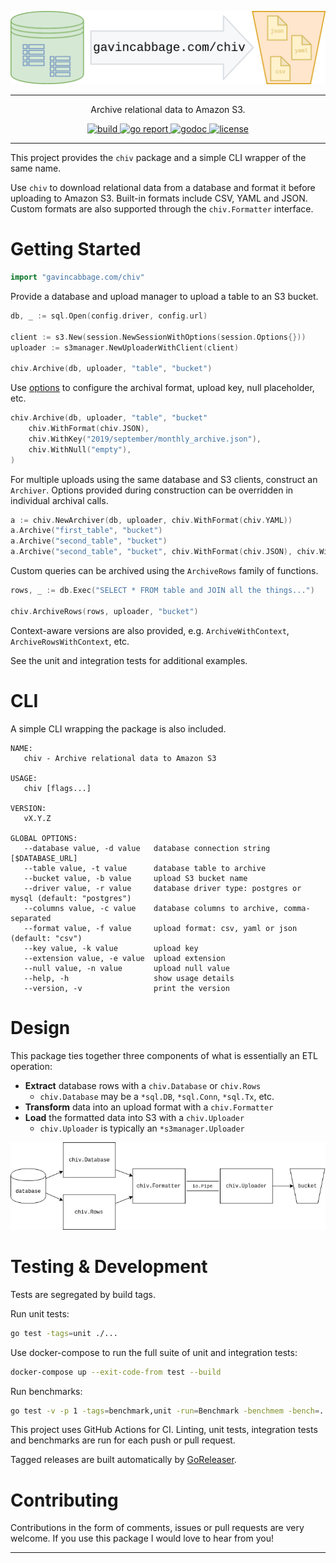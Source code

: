 ![Title](img/chiv.png)

---

<p align="center">
    Archive relational data to Amazon S3.
</p>

<div align="center">
    <a href="https://github.com/gavincabbage/chiv/actions?workflow=build">
        <img src="https://github.com/gavincabbage/chiv/workflows/build/badge.svg" alt="build" />
    </a>
    <a href="https://goreportcard.com/report/gavincabbage.com/chiv">
        <img src="https://goreportcard.com/badge/gavincabbage.com/chiv" alt="go report" />
    </a>
    <a href="https://godoc.org/gavincabbage.com/chiv">
        <img src="https://godoc.org/gavincabbage.com/chiv?status.svg" alt="godoc" />
    </a>
    <a href="https://gavincabbage.com/chiv/blob/master/LICENSE">
        <img src="http://img.shields.io/badge/License-MIT-blue.svg" alt="license" />
    </a>
</div>

---

This project provides the `chiv` package and a simple CLI wrapper of the same name.

Use `chiv` to download relational data from a database and format it before uploading to Amazon S3.
Built-in formats include CSV, YAML and JSON. 
Custom formats are also supported through the `chiv.Formatter` interface.

# Getting Started

```go
import "gavincabbage.com/chiv"
```

Provide a database and upload manager to upload a table to an S3 bucket.

```go
db, _ := sql.Open(config.driver, config.url)

client := s3.New(session.NewSessionWithOptions(session.Options{}))
uploader := s3manager.NewUploaderWithClient(client)

chiv.Archive(db, uploader, "table", "bucket")
``` 

Use [options](https://github.com/gavincabbage/chiv/blob/master/options.go) to configure the archival format,
upload key, null placeholder, etc.

```go
chiv.Archive(db, uploader, "table", "bucket"
    chiv.WithFormat(chiv.JSON),
    chiv.WithKey("2019/september/monthly_archive.json"),
    chiv.WithNull("empty"),
)
```

For multiple uploads using the same database and S3 clients, construct an `Archiver`. Options provided during
construction can be overridden in individual archival calls.

```go
a := chiv.NewArchiver(db, uploader, chiv.WithFormat(chiv.YAML))
a.Archive("first_table", "bucket")
a.Archive("second_table", "bucket")
a.Archive("second_table", "bucket", chiv.WithFormat(chiv.JSON), chiv.WithKey("second_table.json"))
``` 

Custom queries can be archived using the `ArchiveRows` family of functions.

```go
rows, _ := db.Exec("SELECT * FROM table and JOIN all the things...")

chiv.ArchiveRows(rows, uploader, "bucket")
``` 

Context-aware versions are also provided, e.g. `ArchiveWithContext`, `ArchiveRowsWithContext`, etc.

See the unit and integration tests for additional examples.

# CLI

A simple CLI wrapping the package is also included.

```text
NAME:
   chiv - Archive relational data to Amazon S3

USAGE:
   chiv [flags...]

VERSION:
   vX.Y.Z

GLOBAL OPTIONS:
   --database value, -d value   database connection string [$DATABASE_URL]
   --table value, -t value      database table to archive
   --bucket value, -b value     upload S3 bucket name
   --driver value, -r value     database driver type: postgres or mysql (default: "postgres")
   --columns value, -c value    database columns to archive, comma-separated
   --format value, -f value     upload format: csv, yaml or json (default: "csv")
   --key value, -k value        upload key
   --extension value, -e value  upload extension
   --null value, -n value       upload null value
   --help, -h                   show usage details
   --version, -v                print the version
```

# Design

This package ties together three components of what is essentially an ETL operation:

- **Extract** database rows with a `chiv.Database` or `chiv.Rows`
  - `chiv.Database` may be a `*sql.DB`, `*sql.Conn`, `*sql.Tx`, etc.
- **Transform** data into an upload format with a `chiv.Formatter`
- **Load** the formatted data into S3 with a `chiv.Uploader`
  - `chiv.Uploader` is typically an `*s3manager.Uploader`

![Architecture](img/arch.png)

# Testing & Development

Tests are segregated by build tags.

Run unit tests:

```bash
go test -tags=unit ./...
```

Use docker-compose to run the full suite of unit and integration tests:

```bash
docker-compose up --exit-code-from test --build
```

Run benchmarks:

```bash
go test -v -p 1 -tags=benchmark,unit -run=Benchmark -benchmem -bench=.
```

This project uses GitHub Actions for CI. 
Linting, unit tests, integration tests and benchmarks are run for each push or pull request.

Tagged releases are built automatically by [GoReleaser](https://goreleaser.com/).

# Contributing

Contributions in the form of comments, issues or pull requests are very welcome.
If you use this package I would love to hear from you!

--- --- ---

